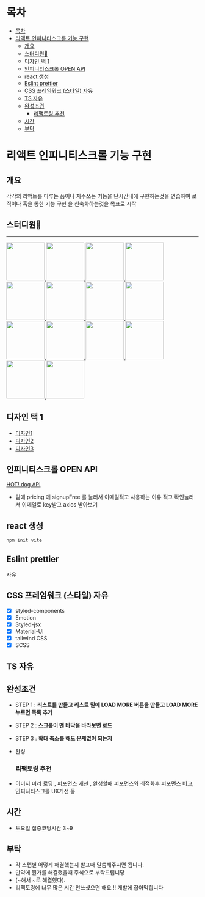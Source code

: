 # 목차

- [목차](#목차)
- [리액트 인피니티스크롤 기능 구현](#리액트-인피니티스크롤-기능-구현)
  - [개요](#개요)
  - [스터디원🤔](#스터디원)
  - [디자인 택 1](#디자인-택-1)
  - [인피니티스크롤 OPEN API](#인피니티스크롤-open-api)
  - [react 생성](#react-생성)
  - [Eslint prettier](#eslint-prettier)
  - [CSS 프레임워크 (스타일) 자유](#css-프레임워크-스타일-자유)
  - [TS 자유](#ts-자유)
  - [완성조건](#완성조건)
    - [리팩토링 추천](#리팩토링-추천)
  - [시간](#시간)
  - [부탁](#부탁)

# 리액트 인피니티스크롤 기능 구현

## 개요

각각의 리액트를 다루는 폼이나 자주쓰는 기능을 단시간내에 구현하는것을 연습하여 로직이나 훅을 통한 기능 구현 을 친숙화하는것을 목표로 시작

## 스터디원🤔

---

  <a href="https://github.com/nayoung3669">
      <img src="https://github.com/nayoung3669.png" width="100" height="100"/>
  </a>
  <a href="https://github.com/nonjk2">
      <img src="https://github.com/nonjk2.png" width="100" height="100"/>
  </a>
  <a href="https://github.com/helloworld442">
      <img src="https://github.com/helloworld442.png" width="100" height="100"/>
  </a>
  <a href="https://github.com/makepin2r">
      <img src="https://github.com/makepin2r.png" width="100" height="100"/>
  </a>
  <a href="https://github.com/TheON2">
      <img src="https://github.com/TheON2.png" width="100" height="100"/>
  </a>
  <a href="https://github.com/junho01052">
      <img src="https://github.com/junho01052.png" width="100" height="100"/>
  </a>

  <a href="https://github.com/Hyeon12">
      <img src="https://github.com/Hyeon12.png" width="100" height="100"/>
  </a>

  <a href="https://github.com/doyoung1002">
      <img src="https://github.com/doyoung1002.png" width="100" height="100"/>
  </a>
  <a href="https://github.com/Haru-Im">
      <img src="https://github.com/Haru-Im.png" width="100" height="100"/>
  </a>
  <a href="https://github.com/taehyunkim3">
      <img src="https://github.com/taehyunkim3.png" width="100" height="100"/>
  </a>
  <a href="https://github.com/kangsinbeom">
      <img src="https://github.com/kangsinbeom.png" width="100" height="100"/>
  </a>

  <a href="https://github.com/khu107">
      <img src="https://github.com/khu107.png" width="100" height="100"/>
  </a>
  <a href="https://github.com/gunhoray">
      <img src="https://github.com/gunhoray.png" width="100" height="100"/>
  </a>
  <a href="https://github.com/leolego03">
      <img src="https://github.com/leolego03.png" width="100" height="100"/>
  </a>

## 디자인 택 1

- [디자인1](https://webflow.com/made-in-webflow/website/numbered-cms-list?ref=made-in-webflow-search&searchValue=list)
- [디자인2](https://webflow.com/made-in-webflow/website/jollyjob?ref=made-in-webflow-search&searchValue=list)
- [디자인3](https://webflow.com/made-in-webflow/website/nf-daily-09?ref=made-in-webflow-search&searchValue=list)

## 인피니티스크롤 OPEN API

[HOT! dog API](https://www.thedogapi.com/)

- 밑에 pricing 에 signupFree 를 눌러서 이메일적고 사용하는 이유 적고
  확인눌러서 이메일로 key받고 axios 받아보기

## react 생성

```shell
npm init vite
```

## Eslint prettier

자유

## CSS 프레임워크 (스타일) 자유

- [x] styled-components
- [x] Emotion
- [x] Styled-jsx
- [x] Material-UI
- [x] tailwind CSS
- [x] SCSS

## TS 자유

## 완성조건

- STEP 1 : **리스트를 만들고 리스트 밑에 LOAD MORE 버튼을 만들고 LOAD MORE 누르면 목록 추가**
- STEP 2 : **스크롤이 맨 바닥을 바라보면 로드**
- STEP 3 : **확대 축소를 해도 문제없이 되는지**
- 완성

  ### 리팩토링 추천

- 이미지 미리 로딩 , 퍼포먼스 개선 , 완성할때 퍼포먼스와 최적화후 퍼포먼스 비교, 인피니티스크롤 UX개선 등

## 시간

- 토요일 집중코딩시간 3~9

## 부탁

- 각 스텝별 어떻게 해결했는지 발표때 말씀해주시면 됩니다.
- 만약에 뭔가를 해결했을때 주석으로 부탁드립니당
- (~해서 ~로 해결했다).
- 리팩토링에 너무 많은 시간 안쓰셨으면 해요 !! 개발에 잡아먹힙니다
